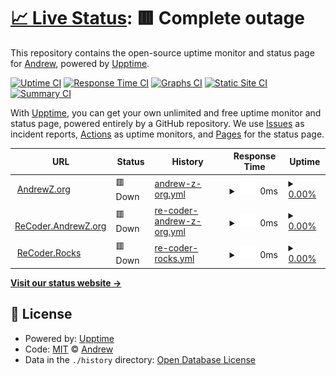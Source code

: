 # [📈 Live Status](https://upptime.recoder.rocks): <!--live status--> **🟥 Complete outage**

This repository contains the open-source uptime monitor and status page for [Andrew](http://recoder.andrewz.org/), powered by [Upptime](https://github.com/upptime/upptime).

[![Uptime CI](https://github.com/recoder/upptime/workflows/Uptime%20CI/badge.svg)](https://github.com/recoder/upptime/actions?query=workflow%3A%22Uptime+CI%22)
[![Response Time CI](https://github.com/recoder/upptime/workflows/Response%20Time%20CI/badge.svg)](https://github.com/recoder/upptime/actions?query=workflow%3A%22Response+Time+CI%22)
[![Graphs CI](https://github.com/recoder/upptime/workflows/Graphs%20CI/badge.svg)](https://github.com/recoder/upptime/actions?query=workflow%3A%22Graphs+CI%22)
[![Static Site CI](https://github.com/recoder/upptime/workflows/Static%20Site%20CI/badge.svg)](https://github.com/recoder/upptime/actions?query=workflow%3A%22Static+Site+CI%22)
[![Summary CI](https://github.com/recoder/upptime/workflows/Summary%20CI/badge.svg)](https://github.com/recoder/upptime/actions?query=workflow%3A%22Summary+CI%22)

With [Upptime](https://upptime.js.org), you can get your own unlimited and free uptime monitor and status page, powered entirely by a GitHub repository. We use [Issues](https://github.com/recoder/upptime/issues) as incident reports, [Actions](https://github.com/recoder/upptime/actions) as uptime monitors, and [Pages](https://upptime.recoder.rocks) for the status page.

<!--start: status pages-->
<!-- This summary is generated by Upptime (https://github.com/upptime/upptime) -->
<!-- Do not edit this manually, your changes will be overwritten -->
<!-- prettier-ignore -->
| URL | Status | History | Response Time | Uptime |
| --- | ------ | ------- | ------------- | ------ |
| <img alt="" src="https://icons.duckduckgo.com/ip3/andrewz.org.ico" height="13"> [AndrewZ.org](http://andrewz.org) | 🟥 Down | [andrew-z-org.yml](https://github.com/recoder/upptime/commits/HEAD/history/andrew-z-org.yml) | <details><summary><img alt="Response time graph" src="./graphs/andrew-z-org/response-time-week.png" height="20"> 0ms</summary><br><a href="https://upptime.recoder.rocks/history/andrew-z-org"><img alt="Response time 0" src="https://img.shields.io/endpoint?url=https%3A%2F%2Fraw.githubusercontent.com%2Frecoder%2Fupptime%2FHEAD%2Fapi%2Fandrew-z-org%2Fresponse-time.json"></a><br><a href="https://upptime.recoder.rocks/history/andrew-z-org"><img alt="24-hour response time 0" src="https://img.shields.io/endpoint?url=https%3A%2F%2Fraw.githubusercontent.com%2Frecoder%2Fupptime%2FHEAD%2Fapi%2Fandrew-z-org%2Fresponse-time-day.json"></a><br><a href="https://upptime.recoder.rocks/history/andrew-z-org"><img alt="7-day response time 0" src="https://img.shields.io/endpoint?url=https%3A%2F%2Fraw.githubusercontent.com%2Frecoder%2Fupptime%2FHEAD%2Fapi%2Fandrew-z-org%2Fresponse-time-week.json"></a><br><a href="https://upptime.recoder.rocks/history/andrew-z-org"><img alt="30-day response time 0" src="https://img.shields.io/endpoint?url=https%3A%2F%2Fraw.githubusercontent.com%2Frecoder%2Fupptime%2FHEAD%2Fapi%2Fandrew-z-org%2Fresponse-time-month.json"></a><br><a href="https://upptime.recoder.rocks/history/andrew-z-org"><img alt="1-year response time 0" src="https://img.shields.io/endpoint?url=https%3A%2F%2Fraw.githubusercontent.com%2Frecoder%2Fupptime%2FHEAD%2Fapi%2Fandrew-z-org%2Fresponse-time-year.json"></a></details> | <details><summary><a href="https://upptime.recoder.rocks/history/andrew-z-org">0.00%</a></summary><a href="https://upptime.recoder.rocks/history/andrew-z-org"><img alt="All-time uptime 0.00%" src="https://img.shields.io/endpoint?url=https%3A%2F%2Fraw.githubusercontent.com%2Frecoder%2Fupptime%2FHEAD%2Fapi%2Fandrew-z-org%2Fuptime.json"></a><br><a href="https://upptime.recoder.rocks/history/andrew-z-org"><img alt="24-hour uptime 0.00%" src="https://img.shields.io/endpoint?url=https%3A%2F%2Fraw.githubusercontent.com%2Frecoder%2Fupptime%2FHEAD%2Fapi%2Fandrew-z-org%2Fuptime-day.json"></a><br><a href="https://upptime.recoder.rocks/history/andrew-z-org"><img alt="7-day uptime 0.00%" src="https://img.shields.io/endpoint?url=https%3A%2F%2Fraw.githubusercontent.com%2Frecoder%2Fupptime%2FHEAD%2Fapi%2Fandrew-z-org%2Fuptime-week.json"></a><br><a href="https://upptime.recoder.rocks/history/andrew-z-org"><img alt="30-day uptime 0.00%" src="https://img.shields.io/endpoint?url=https%3A%2F%2Fraw.githubusercontent.com%2Frecoder%2Fupptime%2FHEAD%2Fapi%2Fandrew-z-org%2Fuptime-month.json"></a><br><a href="https://upptime.recoder.rocks/history/andrew-z-org"><img alt="1-year uptime 0.00%" src="https://img.shields.io/endpoint?url=https%3A%2F%2Fraw.githubusercontent.com%2Frecoder%2Fupptime%2FHEAD%2Fapi%2Fandrew-z-org%2Fuptime-year.json"></a></details>
| <img alt="" src="https://icons.duckduckgo.com/ip3/recoder.andrewz.org.ico" height="13"> [ReCoder.AndrewZ.org](https://recoder.andrewz.org) | 🟥 Down | [re-coder-andrew-z-org.yml](https://github.com/recoder/upptime/commits/HEAD/history/re-coder-andrew-z-org.yml) | <details><summary><img alt="Response time graph" src="./graphs/re-coder-andrew-z-org/response-time-week.png" height="20"> 0ms</summary><br><a href="https://upptime.recoder.rocks/history/re-coder-andrew-z-org"><img alt="Response time 0" src="https://img.shields.io/endpoint?url=https%3A%2F%2Fraw.githubusercontent.com%2Frecoder%2Fupptime%2FHEAD%2Fapi%2Fre-coder-andrew-z-org%2Fresponse-time.json"></a><br><a href="https://upptime.recoder.rocks/history/re-coder-andrew-z-org"><img alt="24-hour response time 0" src="https://img.shields.io/endpoint?url=https%3A%2F%2Fraw.githubusercontent.com%2Frecoder%2Fupptime%2FHEAD%2Fapi%2Fre-coder-andrew-z-org%2Fresponse-time-day.json"></a><br><a href="https://upptime.recoder.rocks/history/re-coder-andrew-z-org"><img alt="7-day response time 0" src="https://img.shields.io/endpoint?url=https%3A%2F%2Fraw.githubusercontent.com%2Frecoder%2Fupptime%2FHEAD%2Fapi%2Fre-coder-andrew-z-org%2Fresponse-time-week.json"></a><br><a href="https://upptime.recoder.rocks/history/re-coder-andrew-z-org"><img alt="30-day response time 0" src="https://img.shields.io/endpoint?url=https%3A%2F%2Fraw.githubusercontent.com%2Frecoder%2Fupptime%2FHEAD%2Fapi%2Fre-coder-andrew-z-org%2Fresponse-time-month.json"></a><br><a href="https://upptime.recoder.rocks/history/re-coder-andrew-z-org"><img alt="1-year response time 0" src="https://img.shields.io/endpoint?url=https%3A%2F%2Fraw.githubusercontent.com%2Frecoder%2Fupptime%2FHEAD%2Fapi%2Fre-coder-andrew-z-org%2Fresponse-time-year.json"></a></details> | <details><summary><a href="https://upptime.recoder.rocks/history/re-coder-andrew-z-org">0.00%</a></summary><a href="https://upptime.recoder.rocks/history/re-coder-andrew-z-org"><img alt="All-time uptime 0.00%" src="https://img.shields.io/endpoint?url=https%3A%2F%2Fraw.githubusercontent.com%2Frecoder%2Fupptime%2FHEAD%2Fapi%2Fre-coder-andrew-z-org%2Fuptime.json"></a><br><a href="https://upptime.recoder.rocks/history/re-coder-andrew-z-org"><img alt="24-hour uptime 0.00%" src="https://img.shields.io/endpoint?url=https%3A%2F%2Fraw.githubusercontent.com%2Frecoder%2Fupptime%2FHEAD%2Fapi%2Fre-coder-andrew-z-org%2Fuptime-day.json"></a><br><a href="https://upptime.recoder.rocks/history/re-coder-andrew-z-org"><img alt="7-day uptime 0.00%" src="https://img.shields.io/endpoint?url=https%3A%2F%2Fraw.githubusercontent.com%2Frecoder%2Fupptime%2FHEAD%2Fapi%2Fre-coder-andrew-z-org%2Fuptime-week.json"></a><br><a href="https://upptime.recoder.rocks/history/re-coder-andrew-z-org"><img alt="30-day uptime 0.00%" src="https://img.shields.io/endpoint?url=https%3A%2F%2Fraw.githubusercontent.com%2Frecoder%2Fupptime%2FHEAD%2Fapi%2Fre-coder-andrew-z-org%2Fuptime-month.json"></a><br><a href="https://upptime.recoder.rocks/history/re-coder-andrew-z-org"><img alt="1-year uptime 0.00%" src="https://img.shields.io/endpoint?url=https%3A%2F%2Fraw.githubusercontent.com%2Frecoder%2Fupptime%2FHEAD%2Fapi%2Fre-coder-andrew-z-org%2Fuptime-year.json"></a></details>
| <img alt="" src="https://icons.duckduckgo.com/ip3/recoder.rocks.ico" height="13"> [ReCoder.Rocks](https://recoder.rocks/) | 🟥 Down | [re-coder-rocks.yml](https://github.com/recoder/upptime/commits/HEAD/history/re-coder-rocks.yml) | <details><summary><img alt="Response time graph" src="./graphs/re-coder-rocks/response-time-week.png" height="20"> 0ms</summary><br><a href="https://upptime.recoder.rocks/history/re-coder-rocks"><img alt="Response time 0" src="https://img.shields.io/endpoint?url=https%3A%2F%2Fraw.githubusercontent.com%2Frecoder%2Fupptime%2FHEAD%2Fapi%2Fre-coder-rocks%2Fresponse-time.json"></a><br><a href="https://upptime.recoder.rocks/history/re-coder-rocks"><img alt="24-hour response time 0" src="https://img.shields.io/endpoint?url=https%3A%2F%2Fraw.githubusercontent.com%2Frecoder%2Fupptime%2FHEAD%2Fapi%2Fre-coder-rocks%2Fresponse-time-day.json"></a><br><a href="https://upptime.recoder.rocks/history/re-coder-rocks"><img alt="7-day response time 0" src="https://img.shields.io/endpoint?url=https%3A%2F%2Fraw.githubusercontent.com%2Frecoder%2Fupptime%2FHEAD%2Fapi%2Fre-coder-rocks%2Fresponse-time-week.json"></a><br><a href="https://upptime.recoder.rocks/history/re-coder-rocks"><img alt="30-day response time 0" src="https://img.shields.io/endpoint?url=https%3A%2F%2Fraw.githubusercontent.com%2Frecoder%2Fupptime%2FHEAD%2Fapi%2Fre-coder-rocks%2Fresponse-time-month.json"></a><br><a href="https://upptime.recoder.rocks/history/re-coder-rocks"><img alt="1-year response time 0" src="https://img.shields.io/endpoint?url=https%3A%2F%2Fraw.githubusercontent.com%2Frecoder%2Fupptime%2FHEAD%2Fapi%2Fre-coder-rocks%2Fresponse-time-year.json"></a></details> | <details><summary><a href="https://upptime.recoder.rocks/history/re-coder-rocks">0.00%</a></summary><a href="https://upptime.recoder.rocks/history/re-coder-rocks"><img alt="All-time uptime 0.00%" src="https://img.shields.io/endpoint?url=https%3A%2F%2Fraw.githubusercontent.com%2Frecoder%2Fupptime%2FHEAD%2Fapi%2Fre-coder-rocks%2Fuptime.json"></a><br><a href="https://upptime.recoder.rocks/history/re-coder-rocks"><img alt="24-hour uptime 0.00%" src="https://img.shields.io/endpoint?url=https%3A%2F%2Fraw.githubusercontent.com%2Frecoder%2Fupptime%2FHEAD%2Fapi%2Fre-coder-rocks%2Fuptime-day.json"></a><br><a href="https://upptime.recoder.rocks/history/re-coder-rocks"><img alt="7-day uptime 0.00%" src="https://img.shields.io/endpoint?url=https%3A%2F%2Fraw.githubusercontent.com%2Frecoder%2Fupptime%2FHEAD%2Fapi%2Fre-coder-rocks%2Fuptime-week.json"></a><br><a href="https://upptime.recoder.rocks/history/re-coder-rocks"><img alt="30-day uptime 0.00%" src="https://img.shields.io/endpoint?url=https%3A%2F%2Fraw.githubusercontent.com%2Frecoder%2Fupptime%2FHEAD%2Fapi%2Fre-coder-rocks%2Fuptime-month.json"></a><br><a href="https://upptime.recoder.rocks/history/re-coder-rocks"><img alt="1-year uptime 0.00%" src="https://img.shields.io/endpoint?url=https%3A%2F%2Fraw.githubusercontent.com%2Frecoder%2Fupptime%2FHEAD%2Fapi%2Fre-coder-rocks%2Fuptime-year.json"></a></details>

<!--end: status pages-->

[**Visit our status website →**](https://upptime.recoder.rocks)

## 📄 License

- Powered by: [Upptime](https://github.com/upptime/upptime)
- Code: [MIT](./LICENSE) © [Andrew](http://recoder.andrewz.org/)
- Data in the `./history` directory: [Open Database License](https://opendatacommons.org/licenses/odbl/1-0/)

